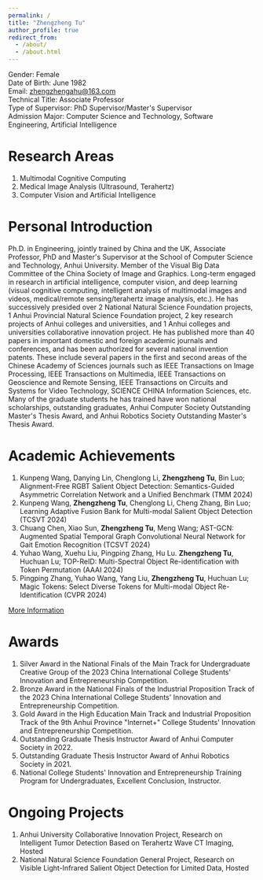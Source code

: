 ```yaml
---
permalink: /
title: "Zhengzheng Tu"
author_profile: true
redirect_from:
  - /about/
  - /about.html
---
```


Gender: Female<br>
Date of Birth: June 1982<br>
Email: zhengzhengahu@163.com<br>
Technical Title: Associate Professor<br>
Type of Supervisor: PhD Supervisor/Master's Supervisor<br>
Admission Major: Computer Science and Technology, Software Engineering, Artificial Intelligence

# Research Areas

1. Multimodal Cognitive Computing
2. Medical Image Analysis (Ultrasound, Terahertz)
3. Computer Vision and Artificial Intelligence

# Personal Introduction

<p>Ph.D. in Engineering, jointly trained by China and the UK, Associate Professor, PhD and Master's Supervisor at the School of Computer Science and Technology, Anhui University. Member of the Visual Big Data Committee of the China Society of Image and Graphics. Long-term engaged in research in artificial intelligence, computer vision, and deep learning (visual cognitive computing, intelligent analysis of multimodal images and videos, medical/remote sensing/terahertz image analysis, etc.). He has successively presided over 2 National Natural Science Foundation projects, 1 Anhui Provincial Natural Science Foundation project, 2 key research projects of Anhui colleges and universities, and 1 Anhui colleges and universities collaborative innovation project. He has published more than 40 papers in important domestic and foreign academic journals and conferences, and has been authorized for several national invention patents. These include several papers in the first and second areas of the Chinese Academy of Sciences journals such as IEEE Transactions on Image Processing, IEEE Transactions on Multimedia, IEEE Transactions on Geoscience and Remote Sensing, IEEE Transactions on Circuits and Systems for Video Technology, SCIENCE CHINA Information Sciences, etc. Many of the graduate students he has trained have won national scholarships, outstanding graduates, Anhui Computer Society Outstanding Master's Thesis Award, and Anhui Robotics Society Outstanding Master's Thesis Award.</p>

# Academic Achievements

1. Kunpeng Wang, Danying Lin, Chenglong Li, **Zhengzheng Tu**, Bin Luo; Alignment-Free RGBT Salient Object Detection: Semantics-Guided Asymmetric Correlation Network and a Unified Benchmark (TMM 2024)
2. Kunpeng Wang, **Zhengzheng Tu**, Chenglong Li, Cheng Zhang, Bin Luo; Learning Adaptive Fusion Bank for Multi-modal Salient Object Detection (TCSVT 2024)
3. Chuang Chen, Xiao Sun, **Zhengzheng Tu**, Meng Wang; AST-GCN: Augmented Spatial Temporal Graph Convolutional Neural Network for Gait Emotion Recognition (TCSVT 2024) <br>
4. Yuhao Wang, Xuehu Liu, Pingping Zhang, Hu Lu. **Zhengzheng Tu**, Huchuan Lu; TOP-ReID: Multi-Spectral Object Re-identification with Token Permutation (AAAI 2024)
5. Pingping Zhang, Yuhao Wang, Yang Liu, **Zhengzheng Tu**, Huchuan Lu; Magic Tokens: Select Diverse Tokens for Multi-modal Object Re-Identification (CVPR 2024)

[More Information](https://tzz-ahu.github.io/publications/)

# Awards

1. Silver Award in the National Finals of the Main Track for Undergraduate Creative Group of the 2023 China International College Students' Innovation and Entrepreneurship Competition.
2. Bronze Award in the National Finals of the Industrial Proposition Track of the 2023 China International College Students' Innovation and Entrepreneurship Competition.
3. Gold Award in the High Education Main Track and Industrial Proposition Track of the 9th Anhui Province "Internet+" College Students' Innovation and Entrepreneurship Competition.
4. Outstanding Graduate Thesis Instructor Award of Anhui Computer Society in 2022.
5. Outstanding Graduate Thesis Instructor Award of Anhui Robotics Society in 2021.
6. National College Students' Innovation and Entrepreneurship Training Program for Undergraduates, Excellent Conclusion, Instructor.

# Ongoing Projects

1. Anhui University Collaborative Innovation Project, Research on Intelligent Tumor Detection Based on Terahertz Wave CT Imaging, Hosted
2. National Natural Science Foundation General Project, Research on Visible Light-Infrared Salient Object Detection for Limited Data, Hosted
